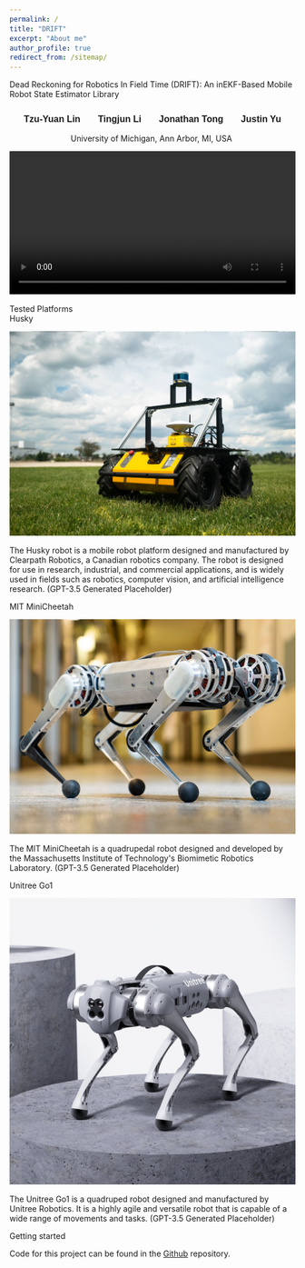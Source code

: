 ```yaml
---
permalink: /
title: "DRIFT"
excerpt: "About me"
author_profile: true
redirect_from: /sitemap/
---
```


<p float="middle">Dead Reckoning for Robotics In Field Time (DRIFT): An inEKF-Based Mobile Robot State Estimator Library</p>
<h1 id="h.uigj53erdbnu" dir="ltr" class="zfr3Q duRjpb CDt4Ke " style="background-color: transparent; border-bottom: none; border-left: none; border-right: none; border-top: none; margin-bottom: 10.0pt; margin-top: 0.0pt; padding-bottom: 0.0pt; padding-left: 0.0pt; padding-right: 0.0pt; padding-top: 0.0pt; text-align: center;"><span class="C9DxTc " style="font-family: Arial; font-size: 12.0pt; font-variant: normal; font-weight: 700; vertical-align: baseline;">Tzu-Yuan Lin &nbsp; &nbsp; &nbsp; Tingjun Li &nbsp; &nbsp; &nbsp; Jonathan Tong &nbsp; &nbsp; &nbsp; Justin Yu</span></h1>

<p dir="ltr" class="zfr3Q CDt4Ke " style="background-color: transparent; border-bottom: none; border-left: none; border-right: none; border-top: none; margin-bottom: 10.0pt; margin-top: 0.0pt; padding-bottom: 0.0pt; padding-left: 0.0pt; padding-right: 0.0pt; padding-top: 0.0pt; text-align: center;"><span class="C9DxTc " style="font-variant: normal;">University of Michigan, Ann Arbor, MI, USA&nbsp;</span></p>

<p float="middle">
<div>
    <video autoplay="autoplay" src="./images/town10h_wh_4x.mp4" controls="controls" width="100%" />
</div>
</p>

<div class="page__lead">
    <div class="page__content">
    Tested Platforms
        <div class="HOME-feature-block">
            <div>
                Husky
                <p>
                    <img src="./images/husky.jpeg" alt="Husky">
                </p>
                <p>
                    The Husky robot is a mobile robot platform designed and manufactured by Clearpath Robotics, a Canadian robotics company. The robot is designed for use in research, industrial, and commercial applications, and is widely used in fields such as robotics, computer vision, and artificial intelligence research. (GPT-3.5 Generated Placeholder)
                </p>
            </div>
            <div>
                MIT MiniCheetah
                <p>
                    <img src="./images/minicheetah.jpg" alt="MITMiniCheetah">
                </p>
                <p>
                    The MIT MiniCheetah is a quadrupedal robot designed and developed by the Massachusetts Institute of Technology's Biomimetic Robotics Laboratory. (GPT-3.5 Generated Placeholder)
                </p>
            </div>
            <div>
                Unitree Go1
                <p>
                    <img src="./images/unitreego1.jpeg" alt="UnitreeGo1">
                </p>
                <p>
                    The Unitree Go1 is a quadruped robot designed and manufactured by Unitree Robotics. It is a highly agile and versatile robot that is capable of a wide range of movements and tasks. (GPT-3.5 Generated Placeholder)
                </p>
            </div>
            <!-- <p class="small">
                Additional Information here.
            </p> -->
    </div>

</div>

<div class="page__content">
    Getting started
    <p class="small">
        Code for this project can be found in the <a href="https://github.com/UMich-CURLY/curly_state_estimator"> Github</a> repository.
    </p>
</div>  

<!--
<div class="page__content">
    <div>
        Paper
    </div>
    <p class="small">
        See our paper below for more information and our network baseline results: 
        <div>
            <img src="./images/MotionSCPaperAll.png" alt="MotionSC Paper Here" background-size="cover">
        </div>
        <p class="small">
            If you plan to use our dataset and tools in your work, we would appreciate it if you could cite our paper.
            (<a href="https://arxiv.org/abs/2203.07060">PDF</a>)
        </p>
    </p>
</div>  
-->


